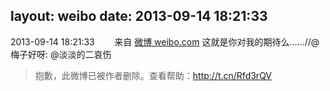 layout: weibo
date: 2013-09-14 18:21:33
---
2013-09-14 18:21:33  &nbsp;&nbsp;&nbsp;&nbsp;&nbsp;&nbsp; 来自 <a href="http://weibo.com/" rel="nofollow">微博 weibo.com</a>
这就是你对我的期待么……//@梅子好呀: @淡淡的二哀伤
>  抱歉，此微博已被作者删除。查看帮助：http://t.cn/Rfd3rQV
